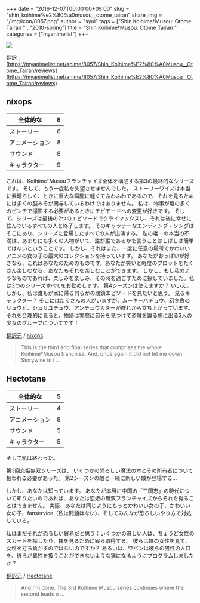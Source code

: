 +++
date = "2016-12-07T00:00:00+09:00"
slug = "shin_koihime%e2%80%a0musou__otome_tairan"
share_img = "/img/icon/8057.png"
author = "syui"
tags = ["Shin Koihime†Musou: Otome Tairan " , "2010-spring"]
title = "Shin Koihime†Musou: Otome Tairan "
categories = ["myanimelist"]
+++

![](https://myanimelist.cdn-dena.com/images/anime/12/74034.jpg)


<!--more-->

翻訳 : [https://myanimelist.net/anime/8057/Shin_Koihime%E2%80%A0Musou__Otome_Tairan/reviews](https://myanimelist.net/anime/8057/Shin_Koihime%E2%80%A0Musou__Otome_Tairan/reviews)


## nixops



全体的な|  8
--- | ---
ストーリー|  6
アニメーション|  8
サウンド|  8
キャラクター|  9

これは、Koihime†Musouフランチャイズ全体を構成する第3の最終的なシリーズです。 そして、もう一度私を失望させませんでした。 ストーリーワイズは本当に素晴らしく、ときに重大な瞬間に軽くてふわふわであるので、それを見るためには多くの脳みそが関与しているわけではありません。
私は、物事が塩の多くのピンチで撮影する必要があるときにチビモードへの変更が好きです。 そして、シリーズは最後の2つのエピソードでクライマックスし、それは後に幸せに住んでいるすべての人と終了します。
そのキャッチーなエンディング・ソングはそこにあり、シリーズに登場したすべての人が出演する。
私の唯一の本当の不満は、あまりにも多くの人物がいて、誰が誰であるかを言うことはしばしば簡単ではないということです。 しかし、それはまた、一度に任意の場所でかわいいアニメの女の子の最大のコレクションを持っています。 あなたがおっぱいが好きなら、これはあなたのためのものです。あなたが笑いと軽度のプロットをたくさん楽しむなら、あなたもそれを楽しむことができます。 しかし、もし私のようなものであれば、楽しみを楽しみ、その時を過ごすために探していました。私は3つのシリーズすべてをお勧めします。
第4シーズンは使えますか？ いいえ。 しかし、私は誰もが家に帰る何らかの閉鎖エピソードを見たいと思う。
見るキャラクター？ そこにはたくさんの人がいますが、ムーキーバチョウ、幻冬舎のリュウビ、シュリユチュウ、アンチュウカヌーが群れから立ち上がっています。 それを合理的に見ると、物語は実際に自分を見つけて盗賊を蹴る旅に出る3人の少女のグループについてです！

[翻訳元](https://myanimelist.net/reviews.php?id=30271) / [nixops](https://myanimelist.net/profile/nixops/reviews)


> This is the third and final series that comprises the whole Koihime†Musou franchise. And, once again it did not let me down. Storywise is i ...

## Hectotane



全体的な|  5
--- | ---
ストーリー|  4
アニメーション|  8
サウンド|  5
キャラクター|  5

そして私は終わった。

第3回恋姫無双シリーズは、 いくつかの恐ろしい魔法の本とその所有者について扱われる必要があった。 第2シーズンの敵と一緒に新しい敵が登場する...

しかし、あなたは知っています。 あなたが本当に中国の「三国志」の時代について知りたいのであれば、あなたは恋姫の無双フランチャイズからそれを得ることはできません。 実際、あなたは同じようにもっとかわいい女の子、かわいい女の子、fanservice（私は問題はない）、そしてみんなが恐ろしいやり方で対処している。

私はまだそれが恐ろしい貿易だと思う：いくつかの貧しい人は、ちょうど女性のスカートを探したり、裸を見るために殴ら取得する。 彼らは裸の女性を見て、女性を打ち負かすのではないのですか？ あるいは、ワパンは彼らの男性の人口を、彼らが異性を扱うことができないような猫になるようにプログラムしましたか？

[翻訳元](https://myanimelist.net/reviews.php?id=98163) / [Hectotane](https://myanimelist.net/profile/Hectotane/reviews)


> And I'm done.    The 3rd Koihime Musou series continues where the second leads o ...

